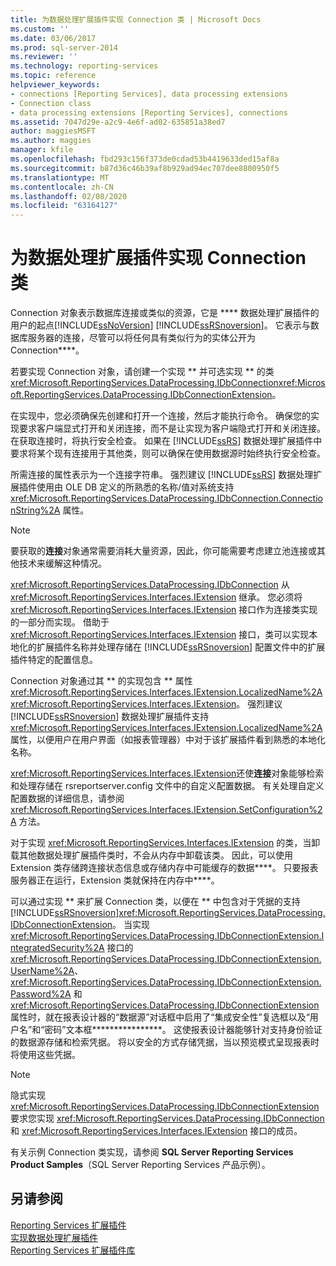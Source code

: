 ```yaml
---
title: 为数据处理扩展插件实现 Connection 类 | Microsoft Docs
ms.custom: ''
ms.date: 03/06/2017
ms.prod: sql-server-2014
ms.reviewer: ''
ms.technology: reporting-services
ms.topic: reference
helpviewer_keywords:
- connections [Reporting Services], data processing extensions
- Connection class
- data processing extensions [Reporting Services], connections
ms.assetid: 7047d29e-a2c9-4e6f-ad02-635851a38ed7
author: maggiesMSFT
ms.author: maggies
manager: kfile
ms.openlocfilehash: fbd293c156f373de0cdad53b4419633ded15af8a
ms.sourcegitcommit: b87d36c46b39af8b929ad94ec707dee8800950f5
ms.translationtype: MT
ms.contentlocale: zh-CN
ms.lasthandoff: 02/08/2020
ms.locfileid: "63164127"
---
```

# <a name="implementing-a-connection-class-for-a-data-processing-extension"></a>为数据处理扩展插件实现 Connection 类
  Connection 对象表示数据库连接或类似的资源，它是 **** 数据处理扩展插件的用户的起点[!INCLUDE[ssNoVersion](../../../includes/ssnoversion-md.md)] [!INCLUDE[ssRSnoversion](../../../includes/ssrsnoversion-md.md)]。 它表示与数据库服务器的连接，尽管可以将任何具有类似行为的实体公开为 Connection****。  
  
 若要实现 Connection 对象，请创建一个实现 ** 并可选实现 ** 的类<xref:Microsoft.ReportingServices.DataProcessing.IDbConnection><xref:Microsoft.ReportingServices.DataProcessing.IDbConnectionExtension>。  
  
 在实现中，您必须确保先创建和打开一个连接，然后才能执行命令。 确保您的实现要求客户端显式打开和关闭连接，而不是让实现为客户端隐式打开和关闭连接。 在获取连接时，将执行安全检查。 如果在 [!INCLUDE[ssRS](../../../includes/ssrs.md)] 数据处理扩展插件中要求将某个现有连接用于其他类，则可以确保在使用数据源时始终执行安全检查。  
  
 所需连接的属性表示为一个连接字符串。 强烈建议 [!INCLUDE[ssRS](../../../includes/ssrs.md)] 数据处理扩展插件使用由 OLE DB 定义的所熟悉的名称/值对系统支持 <xref:Microsoft.ReportingServices.DataProcessing.IDbConnection.ConnectionString%2A> 属性。  
  
> [!NOTE]  
>  要获取的**连接**对象通常需要消耗大量资源，因此，你可能需要考虑建立池连接或其他技术来缓解这种情况。  
  
 
  <xref:Microsoft.ReportingServices.DataProcessing.IDbConnection> 从 <xref:Microsoft.ReportingServices.Interfaces.IExtension> 继承。 您必须将 <xref:Microsoft.ReportingServices.Interfaces.IExtension> 接口作为连接类实现的一部分而实现。 借助于 <xref:Microsoft.ReportingServices.Interfaces.IExtension> 接口，类可以实现本地化的扩展插件名称并处理存储在 [!INCLUDE[ssRSnoversion](../../../includes/ssrsnoversion-md.md)] 配置文件中的扩展插件特定的配置信息。  
  
 Connection 对象通过其 ** 的实现包含 ** 属性<xref:Microsoft.ReportingServices.Interfaces.IExtension.LocalizedName%2A><xref:Microsoft.ReportingServices.Interfaces.IExtension>。 强烈建议 [!INCLUDE[ssRSnoversion](../../../includes/ssrsnoversion-md.md)] 数据处理扩展插件支持 <xref:Microsoft.ReportingServices.Interfaces.IExtension.LocalizedName%2A> 属性，以便用户在用户界面（如报表管理器）中对于该扩展插件看到熟悉的本地化名称。  
  
 <xref:Microsoft.ReportingServices.Interfaces.IExtension>还使**连接**对象能够检索和处理存储在 rsreportserver.config 文件中的自定义配置数据。 有关处理自定义配置数据的详细信息，请参阅 <xref:Microsoft.ReportingServices.Interfaces.IExtension.SetConfiguration%2A> 方法。  
  
 对于实现 <xref:Microsoft.ReportingServices.Interfaces.IExtension> 的类，当卸载其他数据处理扩展插件类时，不会从内存中卸载该类。 因此，可以使用 Extension 类存储跨连接状态信息或存储内存中可能缓存的数据****。 只要报表服务器正在运行，Extension 类就保持在内存中****。  
  
 可以通过实现 ** 来扩展 Connection 类，以便在 ** 中包含对于凭据的支持[!INCLUDE[ssRSnoversion](../../../includes/ssrsnoversion-md.md)]<xref:Microsoft.ReportingServices.DataProcessing.IDbConnectionExtension>。 当实现 <xref:Microsoft.ReportingServices.DataProcessing.IDbConnectionExtension.IntegratedSecurity%2A> 接口的 <xref:Microsoft.ReportingServices.DataProcessing.IDbConnectionExtension.UserName%2A>、<xref:Microsoft.ReportingServices.DataProcessing.IDbConnectionExtension.Password%2A> 和 <xref:Microsoft.ReportingServices.DataProcessing.IDbConnectionExtension> 属性时，就在报表设计器的“数据源”对话框中启用了“集成安全性”复选框以及“用户名”和“密码”文本框****************。 这使报表设计器能够针对支持身份验证的数据源存储和检索凭据。 将以安全的方式存储凭据，当以预览模式呈现报表时将使用这些凭据。  
  
> [!NOTE]  
>  隐式实现 <xref:Microsoft.ReportingServices.DataProcessing.IDbConnectionExtension> 要求您实现 <xref:Microsoft.ReportingServices.DataProcessing.IDbConnection> 和 <xref:Microsoft.ReportingServices.Interfaces.IExtension> 接口的成员。  
>   
>  有关示例 Connection 类实现，请参阅 **SQL Server Reporting Services Product Samples**[](https://go.microsoft.com/fwlink/?LinkId=177889)（SQL Server Reporting Services 产品示例）。  
  
## <a name="see-also"></a>另请参阅  
 [Reporting Services 扩展插件](../reporting-services-extensions.md)   
 [实现数据处理扩展插件](implementing-a-data-processing-extension.md)   
 [Reporting Services 扩展插件库](../reporting-services-extension-library.md)  
  
  
